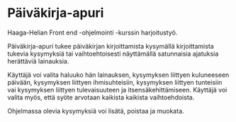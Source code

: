 # Päiväkirja-apuri

Haaga-Helian Front end -ohjelmointi -kurssin harjoitustyö.

Päiväkirja-apuri tukee päiväkirjan kirjoittamista kysymällä kirjoittamista tukevia kysymyksiä tai vaihtoehtoisesti näyttämällä satunnaisia ajatuksia herättäviä lainauksia.

Käyttäjä voi valita haluuko hän lainauksen, kysymyksen liittyen kuluneeseen päivään, kysymyksen liittyen ihmisuhteisiin, kysymyksen liittyen tunteisiin vai kysymyksen liittyen tulevaisuuteen ja itsensäkehittämiseen. Käyttäjä voi valita myös, että syöte arvotaan kaikista kaikista vaihtoehdoista.

Ohjelmassa olevia kysymyksiä voi lisätä, poistaa ja muokata.
